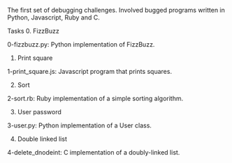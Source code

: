 The first set of debugging challenges. Involved bugged programs written in Python, Javascript, Ruby and C.

Tasks
0. FizzBuzz

0-fizzbuzz.py: Python implementation of FizzBuzz.

1. Print square

1-print_square.js: Javascript program that prints squares.

2. Sort

2-sort.rb: Ruby implementation of a simple sorting algorithm.

3. User password

3-user.py: Python implementation of a User class.

4. Double linked list

4-delete_dnodeint: C implementation of a doubly-linked list.

